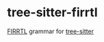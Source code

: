 # tree-sitter-firrtl

[FIRRTL](https://www.chisel-lang.org/firrtl/) grammar for [tree-sitter](https://tree-sitter.github.io)
